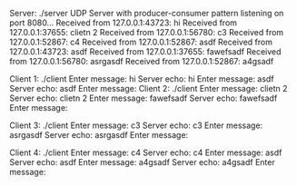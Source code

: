 Server:
./server 
UDP Server with producer-consumer pattern listening on port 8080...
Received from 127.0.0.1:43723: hi
Received from 127.0.0.1:37655: clietn 2
Received from 127.0.0.1:56780: c3
Received from 127.0.0.1:52867: c4
Received from 127.0.0.1:52867: asdf
Received from 127.0.0.1:43723: asdf
Received from 127.0.0.1:37655: fawefsadf
Received from 127.0.0.1:56780: asrgasdf
Received from 127.0.0.1:52867: a4gsadf

Client 1:
./client 
Enter message: hi
Server echo: hi
Enter message: asdf
Server echo: asdf
Enter message: 
Client 2:
./client 
Enter message: clietn 2
Server echo: clietn 2
Enter message: fawefsadf
Server echo: fawefsadf
Enter message: 

Client 3:
./client 
Enter message: c3
Server echo: c3
Enter message: asrgasdf
Server echo: asrgasdf
Enter message: 

Client 4:
./client 
Enter message: c4
Server echo: c4
Enter message: asdf
Server echo: asdf
Enter message: a4gsadf
Server echo: a4gsadf
Enter message: 
